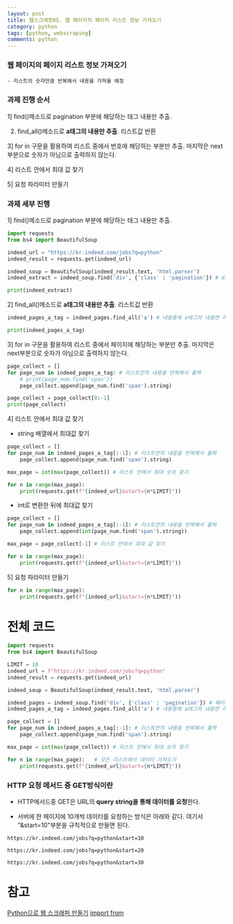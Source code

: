 ```yaml
---
layout: post
title: 웹스크래핑05. 웹 페이지의 페이지 리스트 정보 가져오기
category: python
tags: [python, webscraping]
comments: python
---
```


### 웹 페이지의 페이지 리스트 정보 가져오기

    - 리스트의 숫자만큼 반복해서 내용을 가져올 예정
    
### 과제 진행 순서

1] find()메소드로 pagination 부분에 해당하는 태그 내용만 추출.

2) find_all()메소드로 **a태그의 내용만 추출**. 리스트값 반환

3] for in 구문을 활용하여 리스트 중에서 번호에 해당하는 부분만 추출. 마지막은 next부분으로 숫자가 아님으로 출력하지 않는다.

4] 리스트 안에서 최대 값 찾기

5] 요청 파라미터 만들기

### 과제 세부 진행

1] find()메소드로 pagination 부분에 해당하는 태그 내용만 추출.

```python
import requests
from bs4 import BeautifulSoup

indeed_url = "https://kr.indeed.com/jobs?q=python"
indeed_result = requests.get(indeed_url)

indeed_soup = BeautifulSoup(indeed_result.text, 'html.parser')
indeed_extract = indeed_soup.find('div', {'class' : 'pagination'}) # div태그안의 pagination 클래스 태그를 추출한다. find()메소드로 리턴값은 한 줄의 태그이다!

print(indeed_extract)
```

2] find_all()메소드로 **a태그의 내용만 추출**. 리스트값 반환


```python
indeed_pages_a_tag = indeed_pages.find_all('a') # 내용중에 a태그의 내용만 리스트로 반환

print(indeed_pages_a_tag)
```

3] for in 구문을 활용하여 리스트 중에서 페이지에 해당하는 부분만 추출. 마지막은 next부분으로 숫자가 아님으로 출력하지 않는다.

```python
page_collect = []
for page_num in indeed_pages_a_tag: # 리스트안의 내용을 반복해서 출력
    # print(page_num.find('span'))
    page_collect.append(page_num.find('span').string)

page_collect = page_collect[0:-1]
print(page_collect)
```

4] 리스트 안에서 최대 값 찾기

- string 배열에서 최대값 찾기

```python
page_collect = []
for page_num in indeed_pages_a_tag[:-1]: # 리스트안의 내용을 반복해서 출력
    page_collect.append(page_num.find('span').string)

max_page = int(max(page_collect)) # 리스트 안에서 최대 숫자 찾기

for n in range(max_page):
    print(requests.get(f"{indeed_url}&start={n*LIMIT}"))
```

- int로 변환한 뒤에 최대값 찾기

```python
page_collect = []
for page_num in indeed_pages_a_tag[:-1]: # 리스트안의 내용을 반복해서 출력
    page_collect.append(int(page_num.find('span').string))

max_page = page_collect[-1] # 리스트 안에서 최대 값 찾기

for n in range(max_page):
    print(requests.get(f"{indeed_url}&start={n*LIMIT}"))
```

5] 요청 파라미터 만들기

```python
for n in range(max_page):
    print(requests.get(f"{indeed_url}&start={n*LIMIT}"))
```

# 전체 코드

```python
import requests
from bs4 import BeautifulSoup

LIMIT = 10
indeed_url = f"https://kr.indeed.com/jobs?q=python"
indeed_result = requests.get(indeed_url)

indeed_soup = BeautifulSoup(indeed_result.text, 'html.parser')

indeed_pages = indeed_soup.find('div', {'class' : 'pagination'}) # 페이지네이션 클래스의 내용만 추출
indeed_pages_a_tag = indeed_pages.find_all('a') # 내용중에 a태그의 내용만 리스트로 반환

page_collect = []
for page_num in indeed_pages_a_tag[:-1]: # 리스트안의 내용을 반복해서 출력
    page_collect.append(page_num.find('span').string)

max_page = int(max(page_collect)) # 리스트 안에서 최대 숫자 찾기

for n in range(max_page):   # 모든 리스트에서 데이터 가져오기
    print(requests.get(f"{indeed_url}&start={n*LIMIT}"))

```

### HTTP 요청 메서드 중 GET방식이란

- HTTP메서드중 GET은 URL의 **query string을 통해 데이터를 요청**한다.

- 서버에 한 페이지에 10개씩 데이터를 요청하는 방식은 아래와 같다. 여기서 "&start=10"부분을 규칙적으로 만들면 된다.

```
https://kr.indeed.com/jobs?q=python&start=10

https://kr.indeed.com/jobs?q=python&start=20

https://kr.indeed.com/jobs?q=python&start=30
```


# 참고

[Python으로 웹 스크래퍼 만들기](https://nomadcoders.co/python-for-beginners/lectures/118)
[import from](http://cloudrain21.com/python-difference-between-import-from-import)